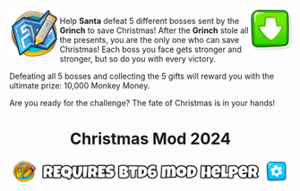 <a href="https://github.com/doombubbles/template-mod/releases/latest/download/TemplateMod.dll">
    <img align="left" alt="Icon" height="90" src="Icon.png">
    <img align="right" alt="Download" height="75" src="https://raw.githubusercontent.com/gurrenm3/BTD-Mod-Helper/master/BloonsTD6%20Mod%20Helper/Resources/DownloadBtn.png">
</a>

Help <b>Santa</b> defeat 5 different bosses sent by the <b>Grinch</b> to save Christmas!
After the <b>Grinch</b> stole all the presents, you are the only one who can save Christmas! Each boss you face gets stronger and stronger, but so do you with every victory.

Defeating all 5 bosses and collecting the 5 gifts will reward you with the ultimate prize: 10,000 Monkey Money.

Are you ready for the challenge? The fate of Christmas is in your hands!

<h1 align="center">Christmas Mod 2024</h1>

[![Requires BTD6 Mod Helper](https://raw.githubusercontent.com/gurrenm3/BTD-Mod-Helper/master/banner.png)](https://github.com/gurrenm3/BTD-Mod-Helper#readme)
